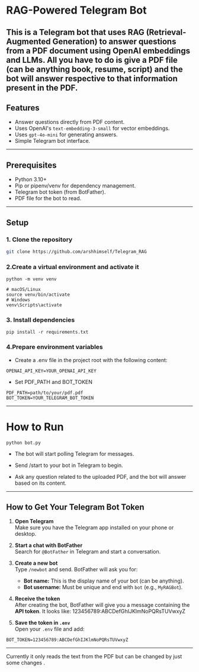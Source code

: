 # RAG-Powered Telegram Bot

This is a Telegram bot that uses **RAG (Retrieval-Augmented Generation)** to answer questions from a PDF document using OpenAI embeddings and LLMs.
All you have to do is give a PDF file (can be anything book, resume, script) and the bot will answer respective to that information present in the PDF. 
---

## Features

- Answer questions directly from PDF content.
- Uses OpenAI's `text-embedding-3-small` for vector embeddings.
- Uses `gpt-4o-mini` for generating answers.
- Simple Telegram bot interface.

---

## Prerequisites

- Python 3.10+  
- Pip or pipenv/venv for dependency management.
- Telegram bot token (from BotFather).
- PDF file for the bot to read.

---

## Setup

### 1. Clone the repository

```bash
git clone https://github.com/arshhimself/Telegram_RAG
```
### 2.Create a virtual environment and activate it
```
python -m venv venv
```
```
# macOS/Linux
source venv/bin/activate
# Windows
venv\Scripts\activate 
```
### 3. Install dependencies
```
pip install -r requirements.txt

```

### 4.Prepare environment variables
- Create a .env file in the project root with the following content:
```
OPENAI_API_KEY=YOUR_OPENAI_API_KEY
```

- Set PDF_PATH and BOT_TOKEN
```
PDF_PATH=path/to/your/pdf.pdf
BOT_TOKEN=YOUR_TELEGRAM_BOT_TOKEN
```

---

# How to Run
```
python bot.py
```
- The bot will start polling Telegram for messages.

- Send /start to your bot in Telegram to begin.

- Ask any question related to the uploaded PDF, and the bot will answer based on its content.


---

## How to Get Your Telegram Bot Token

1. **Open Telegram**  
   Make sure you have the Telegram app installed on your phone or desktop.

2. **Start a chat with BotFather**  
   Search for `@BotFather` in Telegram and start a conversation.

3. **Create a new bot**  
   Type `/newbot` and send. BotFather will ask you for:
   - **Bot name:** This is the display name of your bot (can be anything).  
   - **Bot username:** Must be unique and end with `bot` (e.g., `MyRAGBot`).

4. **Receive the token**  
   After creating the bot, BotFather will give you a message containing the **API token**. It looks like:  123456789:ABCDefGhIJKlmNoPQRsTUVwxyZ


5. **Save the token in `.env`**  
Open your `.env` file and add:

```
BOT_TOKEN=123456789:ABCDefGhIJKlmNoPQRsTUVwxyZ
```



---

Currently it only reads the text from the PDF but can be changed by just some changes .
